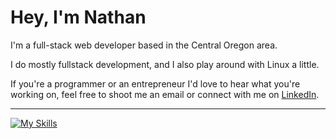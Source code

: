 # Hey, I'm Nathan
  
 I'm a full-stack web developer based in the Central Oregon area.

 I do mostly fullstack development, and I also play around with Linux a little.

 If you're a programmer or an entrepreneur I'd love to hear what you're working on, feel free to shoot me an email or connect with me on [LinkedIn](https://www.linkedin.com/in/nathan-lee-258b02132/).
 
---

[![My Skills](https://skillicons.dev/icons?i=go,ts,js,py,bash,react,express,postgres,next,linux,git,nodejs,tailwind,jest,vim)](https://skillicons.dev)

